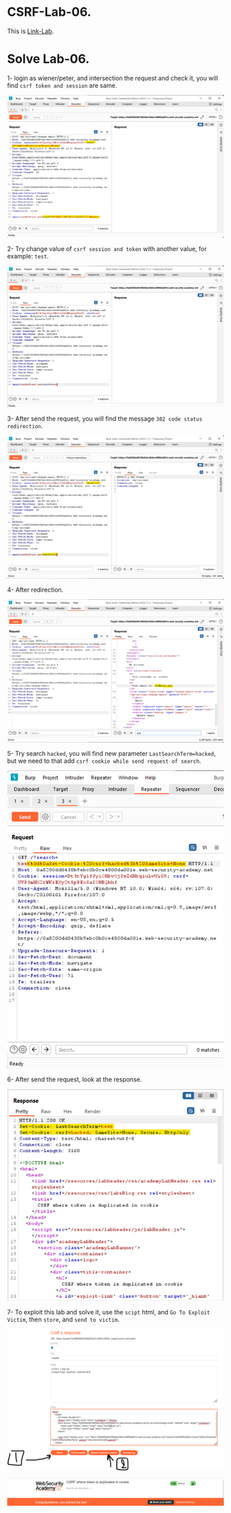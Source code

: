 # CSRF-Lab-06.
This is [Link-Lab](https://portswigger.net/web-security/csrf/lab-token-duplicated-in-cookie).
<br />

# Solve Lab-06.
1- login as wiener/peter, and intersection the request and check it, you will find `csrf token and session` are same.
<br />

![csrf](screenshots/1.png)
<br />

2- Try change value of `csrf session and token` with another value, for example: `test`.
<br />

![csrf](screenshots/2.png)
<br />

3- After send the request, you will find the message `302 code status redirection`.
<br />

![302](screenshots/3.png)
<br />

4- After redirection.
<br />

![redirection](screenshots/4.png)
<br />

5- Try search `hacked`, you will find new parameter `LastSearchTerm=hacked`, but we need to that add `csrf cookie while send request of search`.
<br />

![search](screenshots/5.png)
<br />

6- After send the request, look at the response.
<br />

![response](screenshots/6.png)
<br />

7- To exploit this lab and solve it, use the `scipt` html, and `Go To Exploit Victim`, then `store`, and `send to victim`.
<br />

![exploit](screenshots/7.png)
<br />

![solved](screenshots/8.png)
<br />
